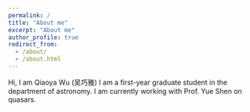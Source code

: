 ```yaml
---
permalink: /
title: "About me"
excerpt: "About me"
author_profile: true
redirect_from:
  - /about/
  - /about.html
---
```

Hi, I am Qiaoya Wu (吴巧雅)
I am a first-year graduate student in the department of astronomy. I am currently working with Prof. Yue Shen on quasars.
